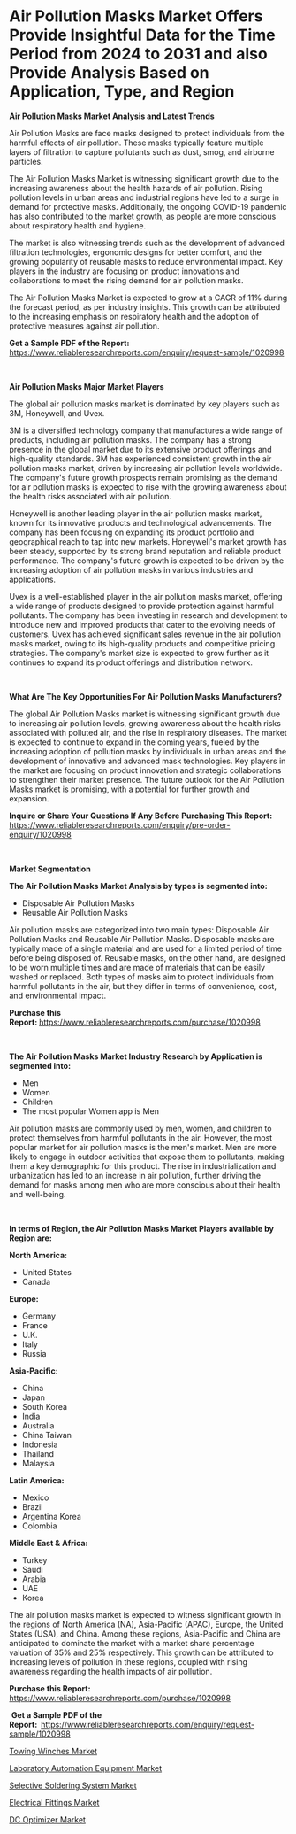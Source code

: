 <p><h1>Air Pollution Masks Market Offers Provide Insightful Data for the Time Period from 2024 to 2031 and also Provide Analysis Based on Application, Type, and Region</h1></p><p><strong>Air Pollution Masks Market Analysis and Latest Trends</strong></p>
<p><p>Air Pollution Masks are face masks designed to protect individuals from the harmful effects of air pollution. These masks typically feature multiple layers of filtration to capture pollutants such as dust, smog, and airborne particles. </p><p>The Air Pollution Masks Market is witnessing significant growth due to the increasing awareness about the health hazards of air pollution. Rising pollution levels in urban areas and industrial regions have led to a surge in demand for protective masks. Additionally, the ongoing COVID-19 pandemic has also contributed to the market growth, as people are more conscious about respiratory health and hygiene.</p><p>The market is also witnessing trends such as the development of advanced filtration technologies, ergonomic designs for better comfort, and the growing popularity of reusable masks to reduce environmental impact. Key players in the industry are focusing on product innovations and collaborations to meet the rising demand for air pollution masks.</p><p>The Air Pollution Masks Market is expected to grow at a CAGR of 11% during the forecast period, as per industry insights. This growth can be attributed to the increasing emphasis on respiratory health and the adoption of protective measures against air pollution.</p></p>
<p><strong>Get a Sample PDF of the Report:&nbsp;</strong> <a href="https://www.reliableresearchreports.com/enquiry/request-sample/1020998">https://www.reliableresearchreports.com/enquiry/request-sample/1020998</a></p>
<p>&nbsp;</p>
<p><strong>Air Pollution Masks Major Market Players</strong></p>
<p><p>The global air pollution masks market is dominated by key players such as 3M, Honeywell, and Uvex. </p><p>3M is a diversified technology company that manufactures a wide range of products, including air pollution masks. The company has a strong presence in the global market due to its extensive product offerings and high-quality standards. 3M has experienced consistent growth in the air pollution masks market, driven by increasing air pollution levels worldwide. The company's future growth prospects remain promising as the demand for air pollution masks is expected to rise with the growing awareness about the health risks associated with air pollution.</p><p>Honeywell is another leading player in the air pollution masks market, known for its innovative products and technological advancements. The company has been focusing on expanding its product portfolio and geographical reach to tap into new markets. Honeywell's market growth has been steady, supported by its strong brand reputation and reliable product performance. The company's future growth is expected to be driven by the increasing adoption of air pollution masks in various industries and applications.</p><p>Uvex is a well-established player in the air pollution masks market, offering a wide range of products designed to provide protection against harmful pollutants. The company has been investing in research and development to introduce new and improved products that cater to the evolving needs of customers. Uvex has achieved significant sales revenue in the air pollution masks market, owing to its high-quality products and competitive pricing strategies. The company's market size is expected to grow further as it continues to expand its product offerings and distribution network.</p></p>
<p>&nbsp;</p>
<p><strong>What Are The Key Opportunities For Air Pollution Masks Manufacturers?</strong></p>
<p><p>The global Air Pollution Masks market is witnessing significant growth due to increasing air pollution levels, growing awareness about the health risks associated with polluted air, and the rise in respiratory diseases. The market is expected to continue to expand in the coming years, fueled by the increasing adoption of pollution masks by individuals in urban areas and the development of innovative and advanced mask technologies. Key players in the market are focusing on product innovation and strategic collaborations to strengthen their market presence. The future outlook for the Air Pollution Masks market is promising, with a potential for further growth and expansion.</p></p>
<p><strong>Inquire or Share Your Questions If Any Before Purchasing This Report:</strong> <a href="https://www.reliableresearchreports.com/enquiry/pre-order-enquiry/1020998">https://www.reliableresearchreports.com/enquiry/pre-order-enquiry/1020998</a></p>
<p>&nbsp;</p>
<p><strong>Market Segmentation</strong></p>
<p><strong>The Air Pollution Masks Market Analysis by types is segmented into:</strong></p>
<p><ul><li>Disposable Air Pollution Masks</li><li>Reusable Air Pollution Masks</li></ul></p>
<p><p>Air pollution masks are categorized into two main types: Disposable Air Pollution Masks and Reusable Air Pollution Masks. Disposable masks are typically made of a single material and are used for a limited period of time before being disposed of. Reusable masks, on the other hand, are designed to be worn multiple times and are made of materials that can be easily washed or replaced. Both types of masks aim to protect individuals from harmful pollutants in the air, but they differ in terms of convenience, cost, and environmental impact.</p></p>
<p><strong>Purchase this Report:&nbsp;</strong><a href="https://www.reliableresearchreports.com/purchase/1020998">https://www.reliableresearchreports.com/purchase/1020998</a></p>
<p>&nbsp;</p>
<p><strong>The Air Pollution Masks Market Industry Research by Application is segmented into:</strong></p>
<p><ul><li>Men</li><li>Women</li><li>Children</li><li>The most popular Women app is Men</li></ul></p>
<p><p>Air pollution masks are commonly used by men, women, and children to protect themselves from harmful pollutants in the air. However, the most popular market for air pollution masks is the men's market. Men are more likely to engage in outdoor activities that expose them to pollutants, making them a key demographic for this product. The rise in industrialization and urbanization has led to an increase in air pollution, further driving the demand for masks among men who are more conscious about their health and well-being.</p></p>
<p>&nbsp;</p>
<p><strong>In terms of Region, the Air Pollution Masks Market Players available by Region are:</strong></p>
<p>
    <p> <strong> North America: </strong>
        <ul>
            <li>United States</li>
            <li>Canada</li>
        </ul>
        </p> 
    <p> <strong> Europe: </strong>
        <ul>
            <li>Germany</li>
            <li>France</li>
            <li>U.K.</li>
            <li>Italy</li>
            <li>Russia</li>
        </ul>
        </p> 
    <p> <strong> Asia-Pacific: </strong>
        <ul>
            <li>China</li>
            <li>Japan</li>
            <li>South Korea</li>
            <li>India</li>
            <li>Australia</li>
            <li>China Taiwan</li>
            <li>Indonesia</li>
            <li>Thailand</li>
            <li>Malaysia</li>
        </ul>
        </p> 
    <p> <strong> Latin America: </strong>
        <ul>
            <li>Mexico</li>
            <li>Brazil</li>
            <li>Argentina Korea</li>
            <li>Colombia</li>
        </ul>
        </p> 
    <p> <strong> Middle East & Africa: </strong>
        <ul>
            <li>Turkey</li>
            <li>Saudi</li>
            <li>Arabia</li>
            <li>UAE</li>
            <li>Korea</li>
        </ul>
    </p>
    </p>
<p><p>The air pollution masks market is expected to witness significant growth in the regions of North America (NA), Asia-Pacific (APAC), Europe, the United States (USA), and China. Among these regions, Asia-Pacific and China are anticipated to dominate the market with a market share percentage valuation of 35% and 25% respectively. This growth can be attributed to increasing levels of pollution in these regions, coupled with rising awareness regarding the health impacts of air pollution.</p></p>
<p><strong>Purchase this Report: </strong><a href="https://www.reliableresearchreports.com/purchase/1020998">https://www.reliableresearchreports.com/purchase/1020998</a></p>
<p>&nbsp;<strong>Get a Sample PDF of the Report:&nbsp;&nbsp;</strong><a href="https://www.reliableresearchreports.com/enquiry/request-sample/1020998">https://www.reliableresearchreports.com/enquiry/request-sample/1020998</a></p>
<p><strong></strong></p>
<p><p><a href="https://medium.com/@ameliahaleyi77567/towing-winches-market-insights-into-market-cagr-market-trends-and-growth-strategies-c2e6a5f37817">Towing Winches Market</a></p><p><a href="https://medium.com/@dorothybrooks53/laboratory-automation-equipment-market-comprehensive-assessment-by-type-application-and-38335df069c9">Laboratory Automation Equipment Market</a></p><p><a href="https://medium.com/@shanieprice69879/selective-soldering-system-market-insights-into-market-cagr-market-trends-and-growth-strategies-aba09d2c4db7">Selective Soldering System Market</a></p><p><a href="https://medium.com/@shanieprice69879/electrical-fittings-market-analysis-and-sze-forecasted-for-period-from-2024-to-2031-e0a259bd8193">Electrical Fittings Market</a></p><p><a href="https://medium.com/@dorothybrooks53/dc-optimizer-market-furnishes-information-on-market-share-market-trends-and-market-growth-44405d06578e">DC Optimizer Market</a></p></p>